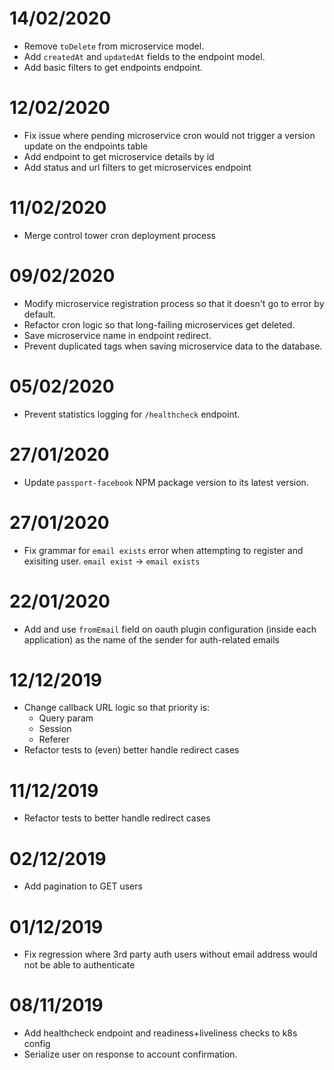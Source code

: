 # 14/02/2020
- Remove `toDelete` from microservice model.
- Add `createdAt` and `updatedAt` fields to the endpoint model.
- Add basic filters to get endpoints endpoint.

# 12/02/2020
- Fix issue where pending microservice cron would not trigger a version update on the endpoints table
- Add endpoint to get microservice details by id
- Add status and url filters to get microservices endpoint

# 11/02/2020
- Merge control tower cron deployment process

# 09/02/2020
- Modify microservice registration process so that it doesn't go to error by default.
- Refactor cron logic so that long-failing microservices get deleted.
- Save microservice name in endpoint redirect.
- Prevent duplicated tags when saving microservice data to the database.

# 05/02/2020
- Prevent statistics logging for `/healthcheck` endpoint.

# 27/01/2020
- Update `passport-facebook` NPM package version to its latest version.

# 27/01/2020
- Fix grammar for `email exists` error when attempting to register and exisiting user. `email exist` -> `email exists`

# 22/01/2020
- Add and use `fromEmail` field on oauth plugin configuration (inside each application) as the name of the sender for auth-related emails

# 12/12/2019
- Change callback URL logic so that priority is:
    - Query param
    - Session
    - Referer
- Refactor tests to (even) better handle redirect cases

# 11/12/2019
- Refactor tests to better handle redirect cases

# 02/12/2019
- Add pagination to GET users

# 01/12/2019
- Fix regression where 3rd party auth users without email address would not be able to authenticate

# 08/11/2019
- Add healthcheck endpoint and readiness+liveliness checks to k8s config
- Serialize user on response to account confirmation.
